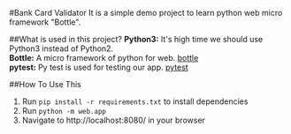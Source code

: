 #Bank Card Validator
It is a simple demo project to learn python web micro framework "Bottle".

##What is used in this project?
**Python3:** It's high time we should use Python3 instead of Python2.<br>
**Bottle:** A micro framework of python for web. [bottle](https://bottlepy.org/docs/dev/) <br>
**pytest:** Py test is used for testing our app. [pytest](https://docs.pytest.org/en/6.2.x/)

##How To Use This
1. Run `pip install -r requirements.txt` to install dependencies
2. Run `python -m web.app`
3. Navigate to http://localhost:8080/ in your browser
